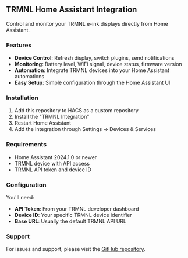 ## TRMNL Home Assistant Integration

Control and monitor your TRMNL e-ink displays directly from Home Assistant.

### Features

- **Device Control**: Refresh display, switch plugins, send notifications
- **Monitoring**: Battery level, WiFi signal, device status, firmware version
- **Automation**: Integrate TRMNL devices into your Home Assistant automations
- **Easy Setup**: Simple configuration through the Home Assistant UI

### Installation

1. Add this repository to HACS as a custom repository
2. Install the "TRMNL Integration" 
3. Restart Home Assistant
4. Add the integration through Settings → Devices & Services

### Requirements

- Home Assistant 2024.1.0 or newer
- TRMNL device with API access
- TRMNL API token and device ID

### Configuration

You'll need:
- **API Token**: From your TRMNL developer dashboard
- **Device ID**: Your specific TRMNL device identifier
- **Base URL**: Usually the default TRMNL API URL

### Support

For issues and support, please visit the [GitHub repository](https://github.com/chbarnhouse/trmnl-ha-integration).
